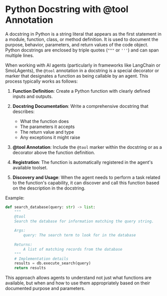 # Python Docstring with @tool Annotation

A docstring in Python is a string literal that appears as the first statement in a module, function, class, or method definition. It is used to document the purpose, behavior, parameters, and return values of the code object. Python docstrings are enclosed by triple quotes (`"""` or `'''`) and can span multiple lines.

When working with AI agents (particularly in frameworks like LangChain or SmoLAgents), the `@tool` annotation in a docstring is a special decorator or marker that designates a function as being callable by an agent. This process typically works as follows:

1. **Function Definition**: Create a Python function with clearly defined inputs and outputs.

2. **Docstring Documentation**: Write a comprehensive docstring that describes:
   - What the function does
   - The parameters it accepts
   - The return value and type
   - Any exceptions it might raise

3. **@tool Annotation**: Include the `@tool` marker within the docstring or as a decorator above the function definition.

4. **Registration**: The function is automatically registered in the agent's available toolset.

5. **Discovery and Usage**: When the agent needs to perform a task related to the function's capability, it can discover and call this function based on the description in the docstring.

Example:
```python
def search_database(query: str) -> list:
    """
    @tool
    Search the database for information matching the query string.
    
    Args:
        query: The search term to look for in the database
        
    Returns:
        A list of matching records from the database
    """
    # Implementation details
    results = db.execute_search(query)
    return results
```

This approach allows agents to understand not just what functions are available, but when and how to use them appropriately based on their documented purpose and parameters.